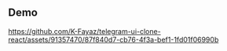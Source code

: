 ## Demo
https://github.com/K-Fayaz/telegram-ui-clone-react/assets/91357470/87f840d7-cb76-4f3a-bef1-1fd01f06990b
